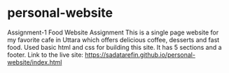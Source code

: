 # personal-website
Assignment-1 Food Website Assignment
This is a single page website for my favorite cafe in Uttara which offers delicious coffee, desserts and fast food.
Used basic html and css for building this site.
It has 5 sections and a footer.
 Link to the live site: https://sadatarefin.github.io/personal-website/index.html
